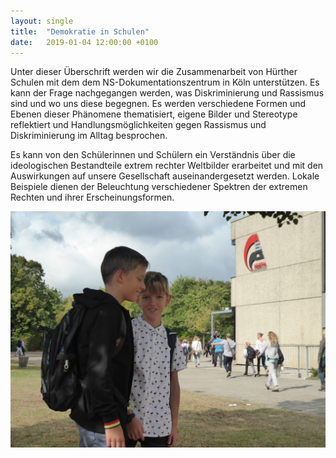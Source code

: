 ```yaml
---
layout: single
title:  "Demokratie in Schulen"
date:   2019-01-04 12:00:00 +0100
---
```

Unter dieser Überschrift werden wir die Zusammenarbeit von Hürther Schulen mit dem dem NS-Dokumentationszentrum in Köln unterstützen. Es kann der Frage nachgegangen werden, was Diskriminierung und Rassismus sind und wo uns diese begegnen. Es werden verschiedene Formen und Ebenen dieser Phänomene thematisiert, eigene Bilder und Stereotype reflektiert und Handlungsmöglichkeiten gegen Rassismus und Diskriminierung im Alltag besprochen.

Es kann von den Schülerinnen und Schülern ein Verständnis über die ideologischen Bestandteile extrem rechter Weltbilder erarbeitet und mit den Auswirkungen auf unsere Gesellschaft auseinandergesetzt werden. Lokale Beispiele dienen der Beleuchtung verschiedener Spektren der extremen Rechten und ihrer Erscheinungsformen.

![ASG](/assets/images/2019-01-01-Demokratie-an-Schulen-ASG.jpg)








